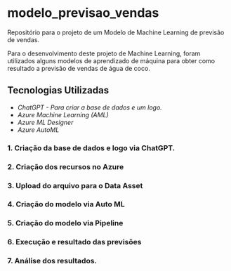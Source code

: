 # modelo_previsao_vendas
Repositório para o projeto de um Modelo de Machine Learning de previsão de vendas.

Para o desenvolvimento deste projeto de Machine Learning, foram utilizados alguns modelos de aprendizado de máquina para obter como resultado a previsão de vendas de água de coco.

## Tecnologias Utilizadas
- *ChatGPT - Para criar a base de dados e um logo.*
- *Azure Machine Learning (AML)*
- *Azure ML Designer*
- *Azure AutoML*

### 1. Criação da base de dados e logo via ChatGPT.

### 2. Criação dos recursos no Azure

### 3. Upload do arquivo para o Data Asset  

### 4. Criação do modelo via Auto ML

### 5. Criação do modelo via Pipeline

### 6. Execução e resultado das previsões

### 7. Análise dos resultados.
